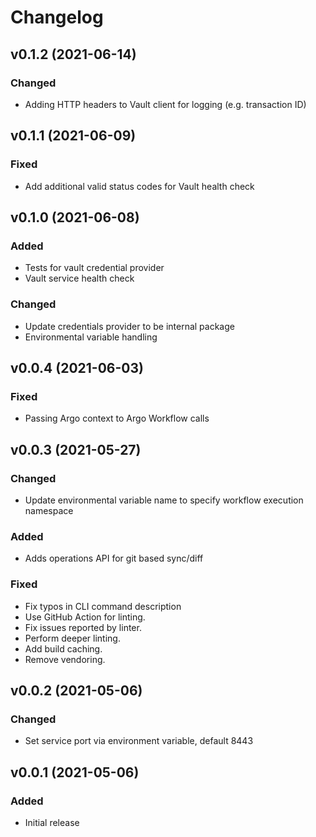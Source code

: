 # Changelog

## v0.1.2 (2021-06-14)
### Changed
* Adding HTTP headers to Vault client for logging (e.g. transaction ID)

## v0.1.1 (2021-06-09)
### Fixed
* Add additional valid status codes for Vault health check

## v0.1.0 (2021-06-08)
### Added
* Tests for vault credential provider
* Vault service health check

### Changed
* Update credentials provider to be internal package
* Environmental variable handling

## v0.0.4 (2021-06-03)
### Fixed
* Passing Argo context to Argo Workflow calls

## v0.0.3 (2021-05-27)
### Changed
* Update environmental variable name to specify workflow execution namespace

### Added
* Adds operations API for git based sync/diff

### Fixed
* Fix typos in CLI command description
* Use GitHub Action for linting.
* Fix issues reported by linter.
* Perform deeper linting.
* Add build caching.
* Remove vendoring.

## v0.0.2 (2021-05-06)
### Changed
* Set service port via environment variable, default 8443

## v0.0.1 (2021-05-06)
### Added
* Initial release
